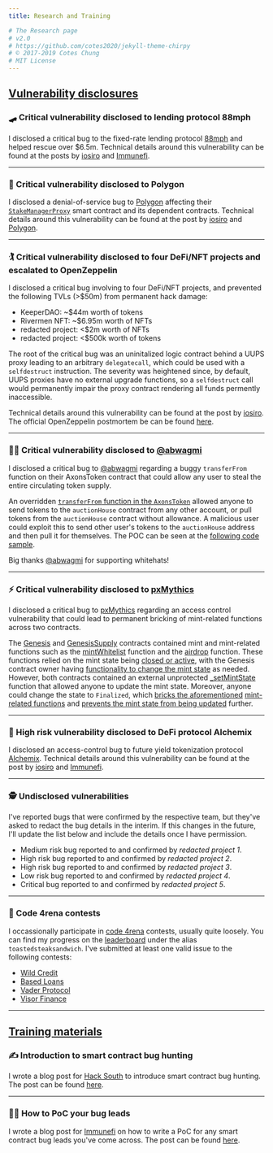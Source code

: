 ```yaml
---
title: Research and Training

# The Research page
# v2.0
# https://github.com/cotes2020/jekyll-theme-chirpy
# © 2017-2019 Cotes Chung
# MIT License
---
```

 
## <u>Vulnerability disclosures</u>

### 🛹 Critical vulnerability disclosed to lending protocol 88mph
I disclosed a critical bug to the fixed-rate lending protocol [88mph](https://88mph.app/) and helped rescue over $6.5m. Technical details around this vulnerability can be found at the posts by [iosiro](https://iosiro.com/blog/88mph-bug-bounty-post-mortem) and [Immunefi](https://medium.com/immunefi/88mph-function-initialization-bug-fix-postmortem-c3a2282894d3).


---
### 🧱 Critical vulnerability disclosed to Polygon
I disclosed a denial-of-service bug to [Polygon](https://polygon.technology/) affecting their [`StakeManagerProxy`](https://etherscan.io/address/0x5e3ef299fddf15eaa0432e6e66473ace8c13d908) smart contract and its dependent contracts. Technical details around this vulnerability can be found at the post by [iosiro](https://iosiro.com/blog/temporary-denial-of-service-vulnerability-disclosed-to-and-remediated-by-polygon) and [Polygon](https://hackmd.io/SoItk4zvTDuJ2Rio5Byu_w).

---

### 🏌️ Critical vulnerability disclosed to four DeFi/NFT projects and escalated to OpenZeppelin
I disclosed a critical bug involving to four DeFi/NFT projects, and prevented the following TVLs (>$50m) from permanent hack damage:

- KeeperDAO: ~$44m worth of tokens 
- Rivermen NFT: ~$6.95m worth of NFTs
- redacted project: <$2m worth of NFTs
- redacted project: <$500k worth of tokens

The root of the critical bug was an uninitalized logic contract behind a UUPS proxy leading to an arbitrary `delegatecall`, which could be used with a `selfdestruct` instruction. The severity was heightened since, by default, UUPS proxies have no external upgrade functions, so a `selfdestruct` call would permanently impair the proxy contract rendering all funds permently inaccessible. 

Technical details around this vulnerability can be found at the post by [iosiro](https://iosiro.com/blog/openzeppelin-uups-proxy-vulnerability-disclosure). The official OpenZeppelin postmortem be can be found [here](https://forum.openzeppelin.com/t/uupsupgradeable-vulnerability-post-mortem/15680).

---
### 🧑‍🎨 Critical vulnerability disclosed to [@abwagmi](https://twitter.com/abwagmi/)
I disclosed a critical bug to [@abwagmi](https://twitter.com/abwagmi/status/1465866170599358465) regarding a buggy `transferFrom` function on their AxonsToken contract that could allow any user to steal the entire circulating token supply. 

An overridden [`transferFrom` function in the `AxonsToken`](https://rinkeby.etherscan.io/address/0xd3cF1baab1F75d5bd86150963dda164c6E3E87A6#code#L687) allowed anyone to send tokens to the `auctionHouse` contract from any other account, or pull tokens from the `auctionHouse` contract without allowance. A malicious user could exploit this to send other user's tokens to the `auctionHouse` address and then pull it for themselves. The POC can be seen at the [following code sample](https://gist.github.com/AshiqAmien/470add84111539a724c35350dc30a49f).

Big thanks [@abwagmi](https://twitter.com/abwagmi/status/1466343883755995139) for supporting whitehats! 

---
### ⚡ Critical vulnerability disclosed to [pxMythics](https://twitter.com/pxmythicsnft/)
I disclosed a critical bug to [pxMythics](https://twitter.com/pxmythicsnft/) regarding an access control vulnerability that could lead to permanent bricking of mint-related functions across two contracts.

The [Genesis](https://rinkeby.etherscan.io/address/0xa305F7078c8b2F9F95205e272aa680a86F003C34#code) and [GenesisSupply](https://rinkeby.etherscan.io/address/0x81360eDEF3b9F3639fA60639729881Aba9Fe29B1#code) contracts contained mint and mint-related functions such as the  [mintWhitelist](https://rinkeby.etherscan.io/address/0xa305F7078c8b2F9F95205e272aa680a86F003C34#code#F1#L141) function and the [airdrop](https://rinkeby.etherscan.io/address/0xa305F7078c8b2F9F95205e272aa680a86F003C34#code#F1#L120) function. These functions relied on the mint state being [closed or active](https://rinkeby.etherscan.io/address/0x81360eDEF3b9F3639fA60639729881Aba9Fe29B1#code#F1#L132), with the Genesis contract owner having [functionality to change the mint state](https://rinkeby.etherscan.io/address/0xa305F7078c8b2F9F95205e272aa680a86F003C34#code#F1#L87) as needed. However, both contracts contained an external unprotected [_setMintState](https://rinkeby.etherscan.io/address/0x81360eDEF3b9F3639fA60639729881Aba9Fe29B1#code#F3#L13) function that allowed anyone to update the mint state. Moreover, anyone could change the state to `Finalized`, which [bricks the aforementioned](https://rinkeby.etherscan.io/address/0xa305F7078c8b2F9F95205e272aa680a86F003C34#code#F1#L154) [mint-related functions](https://rinkeby.etherscan.io/address/0xa305F7078c8b2F9F95205e272aa680a86F003C34#code#F1#L127) and [prevents the mint state from being updated](https://rinkeby.etherscan.io/address/0x81360eDEF3b9F3639fA60639729881Aba9Fe29B1#code#F1#L124) further.

---
### 🧪 High risk vulnerability disclosed to DeFi protocol Alchemix
I disclosed an access-control bug to future yield tokenization protocol [Alchemix](https://alchemix.fi/). Technical details around this vulnerability can be found at the post by [iosiro](https://iosiro.com/blog/high-risk-vulnerability-disclosed-to-alchemix) and [Immunefi](https://medium.com/immunefi/alchemix-access-control-bug-fix-debrief-a13d39b9f2e0).

---
### 🕵️ Undisclosed vulnerabilities

I've reported bugs that were confirmed by the respective team, but they've asked to redact the bug details in the interim. If this changes in the future, I'll update the list below and include the details once I have permission.

- Medium risk bug reported to and confirmed by *redacted project 1*.
- High risk bug reported to and confirmed by *redacted project 2*.
- High risk bug reported to and confirmed by *redacted project 3*.
- Low risk bug reported to and confirmed by *redacted project 4*.
- Critical bug reported to and confirmed by *redacted project 5*.

---
### 🥊 Code 4rena contests
I occassionally participate in [code 4rena](https://code423n4.com/) contests, usually quite loosely. You can find my progress on the [leaderboard](https://code423n4.com/leaderboard) under the alias `toastedsteaksandwich`. I've submitted at least one valid issue to the following contests:

- [Wild Credit](https://code423n4.com/reports/2021-07-wildcredit/)
- [Based Loans](https://code423n4.com/reports/2021-04-basedloans/)
- [Vader Protocol](https://code423n4.com/reports/2021-04-vader/)
- [Visor Finance](https://code423n4.com/reports/2021-05-visorfinance/)

---


## <u>Training materials</u>

### ✍️ Introduction to smart contract bug hunting
I wrote a blog post for [Hack South](https://hacksouth.africa/) to introduce smart contract bug hunting. The post can be found [here](https://hacksouth.africa/bug%20bounty/smart-contract-bug-hunting/). 

---
### 🧑‍🏫 How to PoC your bug leads

I wrote a blog post for [Immunefi](https://immunefi.com/) on how to write a PoC for any smart contract bug leads you've come across. The post can be found [here](https://medium.com/immunefi/how-to-poc-your-bug-leads-5ec76abdc1d8). 
